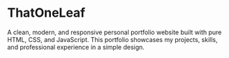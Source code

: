 # ThatOneLeaf
A clean, modern, and responsive personal portfolio website built with pure HTML, CSS, and JavaScript. This portfolio showcases my projects, skills, and professional experience in a simple design.
